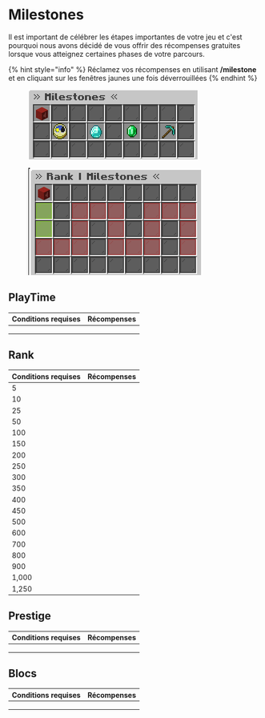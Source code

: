 # Milestones

Il est important de célébrer les étapes importantes de votre jeu et c'est pourquoi nous avons décidé de vous offrir des récompenses gratuites lorsque vous atteignez certaines phases de votre parcours.



{% hint style="info" %}
Réclamez vos récompenses en utilisant **/milestone** et en cliquant sur les fenêtres jaunes une fois déverrouillées
{% endhint %}

<figure><img src=".gitbook/assets/image_2023-12-20_234217683.png" alt=""><figcaption></figcaption></figure>

<figure><img src=".gitbook/assets/image_2023-12-20_234341588.png" alt=""><figcaption></figcaption></figure>

## PlayTime



<table data-full-width="false"><thead><tr><th>Conditions requises</th><th>Récompenses</th></tr></thead><tbody><tr><td></td><td></td></tr><tr><td></td><td></td></tr><tr><td></td><td></td></tr></tbody></table>

## Rank

<table data-full-width="false"><thead><tr><th>Conditions requises </th><th>Récompenses</th></tr></thead><tbody><tr><td>5</td><td></td></tr><tr><td>10</td><td></td></tr><tr><td>25</td><td></td></tr><tr><td>50</td><td></td></tr><tr><td>100</td><td></td></tr><tr><td>150</td><td></td></tr><tr><td>200</td><td></td></tr><tr><td>250</td><td></td></tr><tr><td>300</td><td></td></tr><tr><td>350</td><td></td></tr><tr><td>400</td><td></td></tr><tr><td>450</td><td></td></tr><tr><td>500</td><td></td></tr><tr><td>600</td><td></td></tr><tr><td>700</td><td></td></tr><tr><td>800</td><td></td></tr><tr><td>900</td><td></td></tr><tr><td>1,000</td><td></td></tr><tr><td>1,250</td><td></td></tr></tbody></table>

## Prestige

<table data-full-width="false"><thead><tr><th>Conditions requises</th><th>Récompenses</th></tr></thead><tbody><tr><td></td><td></td></tr><tr><td></td><td></td></tr><tr><td></td><td></td></tr></tbody></table>

## Blocs

<table data-full-width="false"><thead><tr><th>Conditions requises</th><th>Récompenses</th></tr></thead><tbody><tr><td></td><td></td></tr><tr><td></td><td></td></tr><tr><td></td><td></td></tr></tbody></table>
